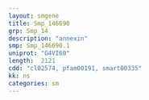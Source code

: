 ```yaml
---
layout: smgene
title: Smp_146690
grp: Smp_14
description: "annexin"
smp: Smp_146690.1
uniprot: "G4VI60"
length:  2121
cdd: "cl02574, pfam00191, smart00335"
kk: ns
categories: sm
---
```

